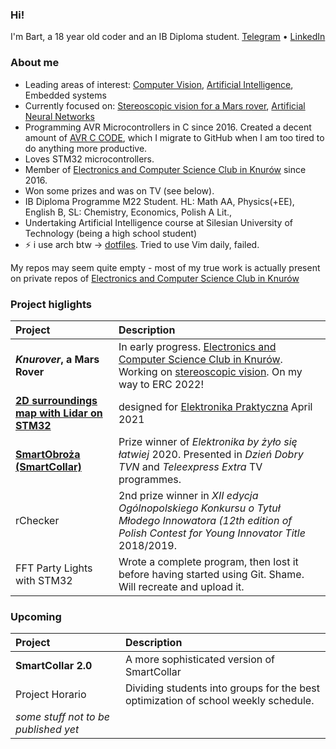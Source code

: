 ### Hi!
I'm Bart, a 18 year old coder and an IB Diploma student.
[Telegram](https://t.me/dooodek) • [LinkedIn](www.linkedin.com/in/bartlomiej-dudek) 

### About me
- Leading areas of interest: [Computer Vision](https://github.com/doodek/learning-opencv), [Artificial Intelligence](https://github.com/doodek/ai-course), Embedded systems
- Currently focused on: [Stereoscopic vision for a Mars rover](https://github.com/knei-knurow/stereo-cxx), [Artificial Neural Networks](https://github.com/doodek/ai-course)
- Programming AVR Microcontrollers in C since 2016. Created a decent amount of [AVR C CODE](https://github.com/doodek/avr-c-demos), which I migrate to GitHub when I am too tired to do anything more productive.
- Loves STM32 microcontrollers. 
- Member of [Electronics and Computer Science Club in Knurów](https://github.com/knei-knurow) since 2016.
- Won some prizes and was on TV (see below).
- IB Diploma Programme M22 Student. HL: Math AA, Physics(+EE), English B, SL: Chemistry, Economics, Polish A Lit., 
- Undertaking Artificial Intelligence course at Silesian University of Technology (being a high school student)
- ⚡ i use arch btw → [dotfiles](https://github.com/doodek/dotfiles). Tried to use Vim daily, failed.

My repos may seem quite empty - most of my true work is actually present on private repos of [Electronics and Computer Science Club in Knurów](https://github.com/knei-knurow)

### Project higlights

|**Project**|**Description**|
|:---|:---|
| **_Knurover_, a Mars Rover** | In early progress. [Electronics and Computer Science Club in Knurów](https://github.com/knei-knurow). Working on [stereoscopic vision](https://github.com/knei-knurow/stereo-cxx). On my way to ERC 2022! |
| [**2D surroundings map with Lidar on STM32**](https://github.com/knei-knurow/lidar-stm32) | designed for [Elektronika Praktyczna](https://ep.com.pl/) April 2021 |
| [**SmartObroża (SmartCollar)**](https://www.facebook.com/SmartObroza) | Prize winner of _Elektronika by żyło się łatwiej_ 2020. Presented in _Dzień Dobry TVN_ and _Teleexpress Extra_ TV programmes.  |
| rChecker | 2nd prize winner in _XII edycja Ogólnopolskiego Konkursu o Tytuł Młodego Innowatora (12th edition of Polish Contest for Young Innovator Title_ 2018/2019. |
| FFT Party Lights with STM32 | Wrote a complete program, then lost it before having started using Git. Shame. Will recreate and upload it. |



### Upcoming

|**Project**|**Description**|
|:---|:---|
| **SmartCollar 2.0** | A more sophisticated version of SmartCollar |
| Project Horario | Dividing students into groups for the best optimization of school weekly schedule. |
| _some stuff not to be published yet_ | |



